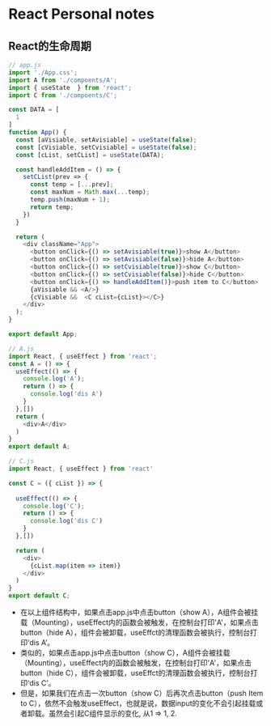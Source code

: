 # React Personal notes

##  React的生命周期

```js
// app.js
import './App.css';
import A from './compoents/A';
import { useState  } from 'react';
import C from './compoents/C';

const DATA = [
  1
]
function App() {
  const [aVisiable, setAvisiable] = useState(false);
  const [cVisiable, setCvisiable] = useState(false);
  const [cList, setCList] = useState(DATA);

  const handleAddItem = () => {
    setCList(prev => {
      const temp = [...prev];
      const maxNum = Math.max(...temp);
      temp.push(maxNum + 1);
      return temp;
    })
  }

  return (
    <div className="App">
      <button onClick={() => setAvisiable(true)}>show A</button>
      <button onClick={() => setAvisiable(false)}>hide A</button>
      <button onClick={() => setCvisiable(true)}>show C</button>
      <button onClick={() => setCvisiable(false)}>hide C</button>
      <button onClick={() => handleAddItem()}>push item to C</button>
      {aVisiable && <A/>}
      {cVisiable &&  <C cList={cList}></C>}
    </div>
  );
}

export default App;
```

```js
// A.js
import React, { useEffect } from 'react';
const A = () => {
  useEffect(() => {
    console.log('A');
    return () => {
      console.log('dis A')
    }
  },[])
  return (
    <div>A</div>
  )
}
export default A;
```

```js
// C.js
import React, { useEffect } from 'react'

const C = ({ cList }) => {
  
  useEffect(() => {
    console.log('C');
    return () => {
      console.log('dis C')
    }
  },[])

  return (
    <div>
      {cList.map(item => item)}
    </div>
  )
}
export default C;
```

- 在以上组件结构中，如果点击app.js中点击button（show A），A组件会被挂载（Mounting），useEffect内的函数会被触发，在控制台打印'A'，如果点击button（hide A），组件会被卸载，useEffct的清理函数会被执行，控制台打印‘dis A’。
- 类似的，如果点击app.js中点击button（show C），A组件会被挂载（Mounting），useEffect内的函数会被触发，在控制台打印'A'，如果点击button（hide C），组件会被卸载，useEffct的清理函数会被执行，控制台打印‘dis C’。
- 但是，如果我们在点击一次button（show C）后再次点击button（push Item to C），依然不会触发useEffect，也就是说，数据input的变化不会引起挂载或者卸载。虽然会引起C组件显示的变化, 从1 => 1, 2.
